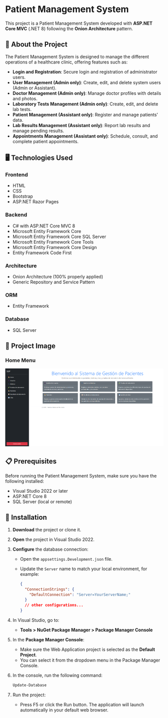 ﻿# Patient Management System

This project is a Patient Management System developed with **ASP.NET Core MVC** (.NET 8) following the **Onion Architecture** pattern.

## 📖 About the Project

The Patient Management System is designed to manage the different operations of a healthcare clinic, offering features such as:

- **Login and Registration**: Secure login and registration of administrator users.
- **User Management (Admin only)**: Create, edit, and delete system users (Admin or Assistant).
- **Doctor Management (Admin only)**: Manage doctor profiles with details and photos.
- **Laboratory Tests Management (Admin only)**: Create, edit, and delete lab tests.
- **Patient Management (Assistant only)**: Register and manage patients' data.
- **Lab Results Management (Assistant only)**: Report lab results and manage pending results.
- **Appointments Management (Assistant only)**: Schedule, consult, and complete patient appointments.

## 🖥️ Technologies Used

### Frontend
- HTML
- CSS
- Bootstrap
- ASP.NET Razor Pages

### Backend
- C# with ASP.NET Core MVC 8
- Microsoft Entity Framework Core
- Microsoft Entity Framework Core SQL Server
- Microsoft Entity Framework Core Tools
- Microsoft Entity Framework Core Design
- Entity Framework Code First

### Architecture
- Onion Architecture (100% properly applied)
- Generic Repository and Service Pattern

### ORM
- Entity Framework

### Database
- SQL Server

## 📸 Project Image

### Home Menu
![Home Menu](https://github.com/Jaqz23/Patient-Management-System/blob/8ad197297b8bb2be5a0b4edc9ee6bd694c5b2855/home.png)


## 📋 Prerequisites

Before running the Patient Management System, make sure you have the following installed:

- Visual Studio 2022 or later
- ASP.NET Core 8
- SQL Server (local or remote)

## 🚀 Installation

1. **Download** the project or clone it.
   
2. **Open** the project in Visual Studio 2022.

3. **Configure** the database connection:
   - Open the `appsettings.Development.json` file.
   - Update the `Server` name to match your local environment, for example:

     ```json
     {
       "ConnectionStrings": {
         "DefaultConnection": "Server=YourServerName;"
       }
       // other configurations...
     }
     ```

4. In Visual Studio, go to:

   - **Tools > NuGet Package Manager > Package Manager Console**

5. In the **Package Manager Console**:
   - Make sure the Web Application project is selected as the **Default Project**.
   - You can select it from the dropdown menu in the Package Manager Console.

6. In the console, run the following command:

   ```bash
   Update-Database

7. Run the project:
    - Press F5 or click the Run button. The application will launch automatically in your default web browser.
